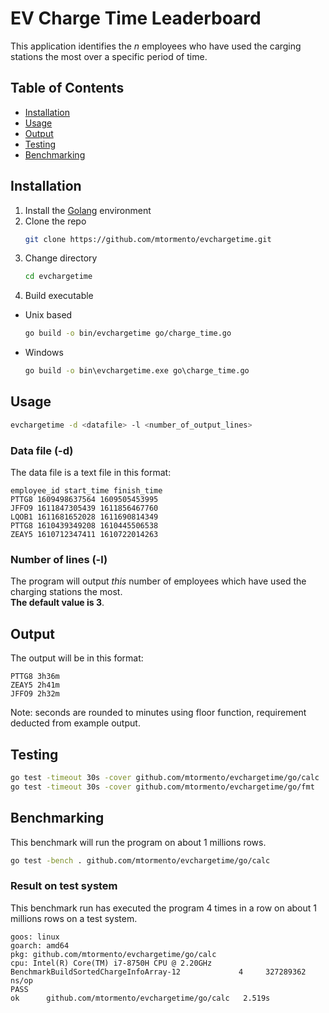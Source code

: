 # EV Charge Time Leaderboard

This application identifies the *n* employees who have used the carging stations the most over a specific period of time.

## Table of Contents

- [Installation](#installation)
- [Usage](#usage)
- [Output](#output)
- [Testing](#testing)
- [Benchmarking](#benchmarking)

## Installation

1. Install the [Golang](https://golang.org/doc/install) environment
2. Clone the repo
    ```sh
    git clone https://github.com/mtormento/evchargetime.git
    ```
3. Change directory
    ```sh
    cd evchargetime
    ```
4. Build executable
* Unix based
    ```sh
    go build -o bin/evchargetime go/charge_time.go
    ```
* Windows
    ```bat
    go build -o bin\evchargetime.exe go\charge_time.go
    ```

## Usage

```sh
evchargetime -d <datafile> -l <number_of_output_lines>
```

### Data file (-d)
The data file is a text file in this format:
```
employee_id start_time finish_time
PTTG8 1609498637564 1609505453995
JFFO9 1611847305439 1611856467760
LQOB1 1611681652028 1611690814349
PTTG8 1610439349208 1610445506538
ZEAY5 1610712347411 1610722014263
```

### Number of lines (-l)
The program will output *this* number of employees which have used the charging stations the most.  
**The default value is 3**.

## Output
The output will be in this format:
```
PTTG8 3h36m
ZEAY5 2h41m
JFFO9 2h32m
```
Note: seconds are rounded to minutes using floor function, requirement deducted from example output.

## Testing
```sh
go test -timeout 30s -cover github.com/mtormento/evchargetime/go/calc
go test -timeout 30s -cover github.com/mtormento/evchargetime/go/fmt
```

## Benchmarking
This benchmark will run the program on about 1 millions rows.
```sh
go test -bench . github.com/mtormento/evchargetime/go/calc
```

### Result on test system
This benchmark run has executed the program 4 times in a row on about 1 millions rows on a test system.
```
goos: linux
goarch: amd64
pkg: github.com/mtormento/evchargetime/go/calc
cpu: Intel(R) Core(TM) i7-8750H CPU @ 2.20GHz
BenchmarkBuildSortedChargeInfoArray-12    	       4	 327289362 ns/op
PASS
ok  	github.com/mtormento/evchargetime/go/calc	2.519s
```